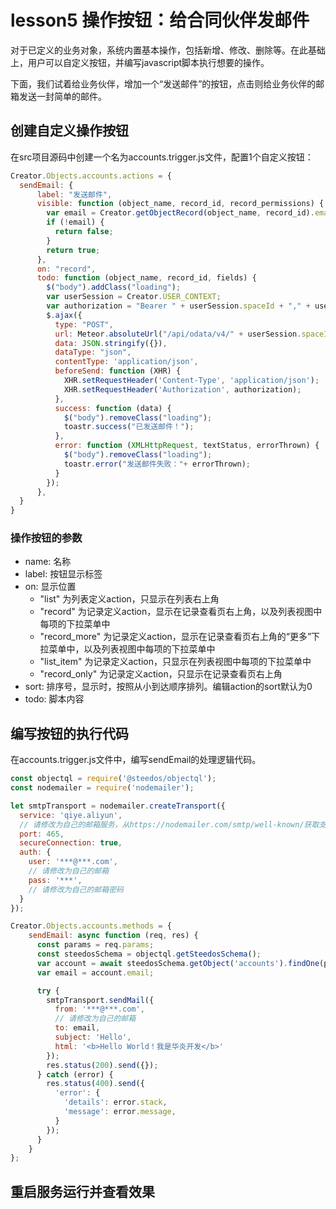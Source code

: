 # lesson5  操作按钮：给合同伙伴发邮件

对于已定义的业务对象，系统内置基本操作，包括新增、修改、删除等。在此基础上，用户可以自定义按钮，并编写javascript脚本执行想要的操作。

下面，我们试着给业务伙伴，增加一个“发送邮件”的按钮，点击则给业务伙伴的邮箱发送一封简单的邮件。

## 创建自定义操作按钮

在src项目源码中创建一个名为accounts.trigger.js文件，配置1个自定义按钮：

```javascript
Creator.Objects.accounts.actions = {
  sendEmail: {
      label: "发送邮件",
      visible: function (object_name, record_id, record_permissions) {
        var email = Creator.getObjectRecord(object_name, record_id).email;
        if (!email) {
          return false;
        } 
        return true;
      },
      on: "record",
      todo: function (object_name, record_id, fields) {
        $("body").addClass("loading");
        var userSession = Creator.USER_CONTEXT;
        var authorization = "Bearer " + userSession.spaceId + "," + userSession.user.authToken;
        $.ajax({
          type: "POST",
          url: Meteor.absoluteUrl("/api/odata/v4/" + userSession.spaceId + "/accounts/" + record_id + "/sendEmail"),
          data: JSON.stringify({}),
          dataType: "json",
          contentType: 'application/json',
          beforeSend: function (XHR) {
            XHR.setRequestHeader('Content-Type', 'application/json');
            XHR.setRequestHeader('Authorization', authorization);
          },
          success: function (data) {
            $("body").removeClass("loading");
            toastr.success("已发送邮件！");
          },
          error: function (XMLHttpRequest, textStatus, errorThrown) {
            $("body").removeClass("loading");
            toastr.error("发送邮件失败："+ errorThrown);
          }
        });
      },
  }
}
```

### 操作按钮的参数

- name: 名称
- label: 按钮显示标签
- on: 显示位置 
  - "list" 为列表定义action，只显示在列表右上角
  - "record" 为记录定义action，显示在记录查看页右上角，以及列表视图中每项的下拉菜单中
  - "record_more" 为记录定义action，显示在记录查看页右上角的“更多”下拉菜单中，以及列表视图中每项的下拉菜单中
  - "list_item" 为记录定义action，只显示在列表视图中每项的下拉菜单中
  - "record_only" 为记录定义action，只显示在记录查看页右上角
- sort: 排序号，显示时，按照从小到达顺序排列。编辑action的sort默认为0
- todo: 脚本内容

## 编写按钮的执行代码

在accounts.trigger.js文件中，编写sendEmail的处理逻辑代码。
  
```javascript
const objectql = require('@steedos/objectql');
const nodemailer = require('nodemailer');

let smtpTransport = nodemailer.createTransport({
  service: 'qiye.aliyun',
  // 请修改为自己的邮箱服务，从https://nodemailer.com/smtp/well-known/获取支持的服务
  port: 465, 
  secureConnection: true, 
  auth: {
    user: '***@***.com',
    // 请修改为自己的邮箱
    pass: '***',
    // 请修改为自己的邮箱密码
  }
});

Creator.Objects.accounts.methods = {
    sendEmail: async function (req, res) {
      const params = req.params;
      const steedosSchema = objectql.getSteedosSchema();
      var account = await steedosSchema.getObject('accounts').findOne(params._id);
      var email = account.email;

      try {
        smtpTransport.sendMail({
          from: '***@***.com', 
          // 请修改为自己的邮箱
          to: email, 
          subject: 'Hello',
          html: '<b>Hello World！我是华炎开发</b>'
        });
        res.status(200).send({});
      } catch (error) {
        res.status(400).send({
          'error': {
            'details': error.stack,
            'message': error.message,
          }
        });
      }
    }
};
```

## 重启服务运行并查看效果

